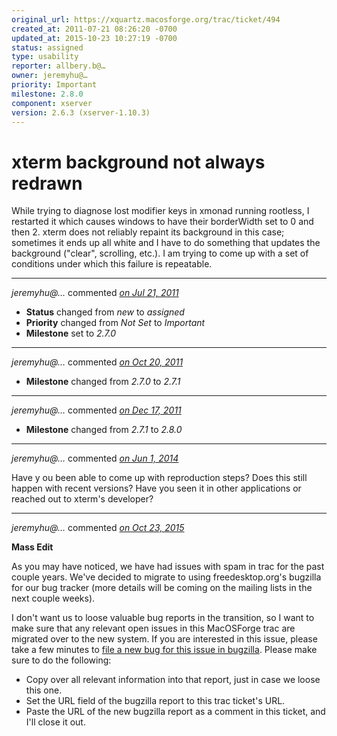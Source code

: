 ```yaml
---
original_url: https://xquartz.macosforge.org/trac/ticket/494
created_at: 2011-07-21 08:26:20 -0700
updated_at: 2015-10-23 10:27:19 -0700
status: assigned
type: usability
reporter: allbery.b@…
owner: jeremyhu@…
priority: Important
milestone: 2.8.0
component: xserver
version: 2.6.3 (xserver-1.10.3)
---
```


xterm background not always redrawn
===================================


While trying to diagnose lost modifier keys in xmonad running rootless, I restarted it which causes windows to have their borderWidth set to 0 and then 2. xterm does not reliably repaint its background in this case; sometimes it ends up all white and I have to do something that updates the background ("clear", scrolling, etc.). I am trying to come up with a set of conditions under which this failure is repeatable.



---

*jeremyhu@…* commented *[on Jul 21, 2011](https://xquartz.macosforge.org/trac/ticket/494#comment:1 "July 21, 2011 at 8:51 AM PDT")*

-   **Status** changed from *new* to *assigned*
-   **Priority** changed from *Not Set* to *Important*
-   **Milestone** set to *2.7.0*



---

*jeremyhu@…* commented *[on Oct 20, 2011](https://xquartz.macosforge.org/trac/ticket/494#comment:2 "October 20, 2011 at 9:17 AM PDT")*

-   **Milestone** changed from *2.7.0* to *2.7.1*



---

*jeremyhu@…* commented *[on Dec 17, 2011](https://xquartz.macosforge.org/trac/ticket/494#comment:3 "December 17, 2011 at 8:35 PM PST")*

-   **Milestone** changed from *2.7.1* to *2.8.0*



---

*jeremyhu@…* commented *[on Jun 1, 2014](https://xquartz.macosforge.org/trac/ticket/494#comment:4 "June 1, 2014 at 12:36 AM PDT")*

Have y ou been able to come up with reproduction steps? Does this still happen with recent versions? Have you seen it in other applications or reached out to xterm's developer?



---

*jeremyhu@…* commented *[on Oct 23, 2015](https://xquartz.macosforge.org/trac/ticket/494#comment:411 "October 23, 2015 at 10:27 AM PDT")*

**Mass Edit**

As you may have noticed, we have had issues with spam in trac for the past couple years. We've decided to migrate to using freedesktop.org's bugzilla for our bug tracker (more details will be coming on the mailing lists in the next couple weeks).

I don't want us to loose valuable bug reports in the transition, so I want to make sure that any relevant open issues in this MacOSForge trac are migrated over to the new system. If you are interested in this issue, please take a few minutes to [file a new bug for this issue in bugzilla](https://bugs.freedesktop.org/enter_bug.cgi?product=XQuartz&component=New%20Bugs). Please make sure to do the following:

-   Copy over all relevant information into that report, just in case we loose this one.
-   Set the URL field of the bugzilla report to this trac ticket's URL.
-   Paste the URL of the new bugzilla report as a comment in this ticket, and I'll close it out.



